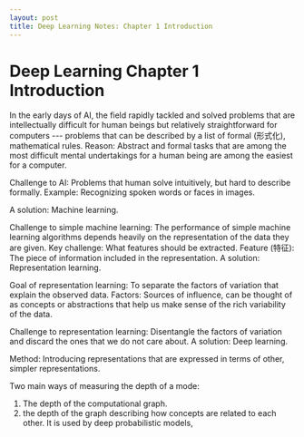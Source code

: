 ```yaml
---
layout: post
title: Deep Learning Notes: Chapter 1 Introduction
---
```


<!-- # 前言

最近开始读[《Deep Learning》](https://github.com/zsdonghao/deep-learning-book)一书。这让我有了一个边读书边写笔记的动机：能够让人很轻松流畅的把握住这本书的脉络，从而读懂这本书的核心内容。
由于终究是英文表达更地道，因此该笔记都是节选自书中的原文。只有在我比较有把握的情况下才会给个别概念加上中文翻译。另外，“个人总结”部分是我自己的总结。各位读者如果有建议或意见，欢迎留言。谢谢！ -->

# Deep Learning Chapter 1 Introduction

<!-- | Concept | Chinese | Description |
| - | - | - |
| Artificial Intelligence (AI) | 人工智能 | Intelligent software to automate routine labor, understand speech or images, make diagnoses in medicine and support basic scientific research. |
| Machine Learning | 机器学习 | AI systems acquire their own knowledge by extracting patterns from raw data. |
| Representation Learning | 表示学习 | Use machine learning to discover not only the mapping from representation to output but also the representation itself. |
| AI Deep Learning | AI 深度学习 | Computers learn from experience and understand the world in terms of a hierarchy of concepts. | -->


In the early days of AI, the field rapidly tackled and solved problems that are intellectually difficult for human beings but relatively straightforward for computers --- problems that can be described by a list of formal (形式化), mathematical rules. 
Reason: Abstract and formal tasks that are among the most difficult mental undertakings for a human being are among the easiest for a computer.

Challenge to AI:  Problems that human solve intuitively, but hard to describe formally. 
Example: Recognizing spoken words or faces in images. 
<!-- Key challenge: How to get informal (非形式化) knowledge into a computer. -->
A solution: Machine learning. 

Challenge to simple machine learning: The performance of simple machine learning algorithms depends heavily on the representation of the data they are given. 
Key challenge: What features should be extracted. Feature (特征): The piece of information included in the representation. 
A solution: Representation learning. 

Goal of representation learning: To separate the factors of variation that explain the observed data. Factors: Sources of influence, can be thought of as concepts or abstractions that help us make sense of the rich variability of the data.

Challenge to representation learning: Disentangle the factors of variation and discard the ones that we do not care about.
A solution: Deep learning. 

Method: Introducing representations that are expressed in terms of other, simpler representations.

Two main ways of measuring the depth of a mode:

1. The depth of the computational graph.
2. the depth of the graph describing how concepts are related to each other. It is used by deep probabilistic models, 

<!-- # 个人总结

| 概念 | 输入 | 输出 |
| - | - | - |
| Simple machine Learning | 特征 | 最终结果 |
| Representation Learning | 原始数据 | 特征 |
| Deep Learning | 原始数据 | 多层次特征，就像一棵树，上一层特征是下一层特征的抽象。下一层特征更简单。 | -->
